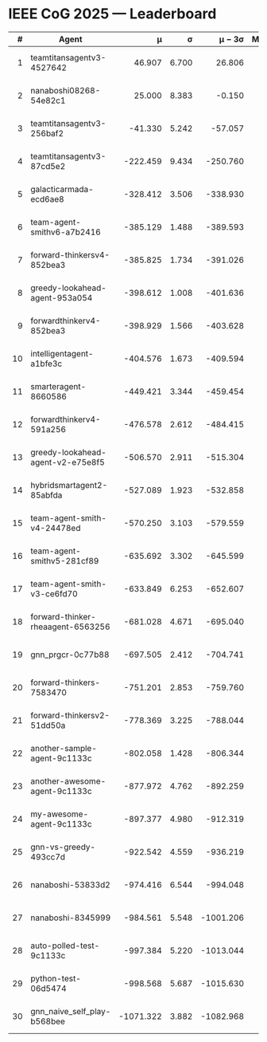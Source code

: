 # IEEE CoG 2025 — Leaderboard

| # | Agent | μ | σ | μ − 3σ | Matches | Updated |
|---:|---|---:|---:|---:|---:|---|
| 1 | teamtitansagentv3-4527642 | 46.907 | 6.700 | 26.806 | 22690 | 2025-08-26 14:29 |
| 2 | nanaboshi08268-54e82c1 | 25.000 | 8.383 | -0.150 | 120 | 2025-08-26 14:29 |
| 3 | teamtitansagentv3-256baf2 | -41.330 | 5.242 | -57.057 | 23056 | 2025-08-26 14:29 |
| 4 | teamtitansagentv3-87cd5e2 | -222.459 | 9.434 | -250.760 | 23586 | 2025-08-26 14:29 |
| 5 | galacticarmada-ecd6ae8 | -328.412 | 3.506 | -338.930 | 21240 | 2025-08-26 14:29 |
| 6 | team-agent-smithv6-a7b2416 | -385.129 | 1.488 | -389.593 | 22760 | 2025-08-26 14:29 |
| 7 | forward-thinkersv4-852bea3 | -385.825 | 1.734 | -391.026 | 18948 | 2025-08-26 14:29 |
| 8 | greedy-lookahead-agent-953a054 | -398.612 | 1.008 | -401.636 | 21006 | 2025-08-26 14:29 |
| 9 | forwardthinkerv4-852bea3 | -398.929 | 1.566 | -403.628 | 19335 | 2025-08-26 14:29 |
| 10 | intelligentagent-a1bfe3c | -404.576 | 1.673 | -409.594 | 19477 | 2025-08-26 14:29 |
| 11 | smarteragent-8660586 | -449.421 | 3.344 | -459.454 | 19338 | 2025-08-26 14:29 |
| 12 | forwardthinkerv4-591a256 | -476.578 | 2.612 | -484.415 | 18614 | 2025-08-26 14:29 |
| 13 | greedy-lookahead-agent-v2-e75e8f5 | -506.570 | 2.911 | -515.304 | 23326 | 2025-08-26 14:29 |
| 14 | hybridsmartagent2-85abfda | -527.089 | 1.923 | -532.858 | 19218 | 2025-08-26 14:29 |
| 15 | team-agent-smith-v4-24478ed | -570.250 | 3.103 | -579.559 | 22676 | 2025-08-26 14:29 |
| 16 | team-agent-smithv5-281cf89 | -635.692 | 3.302 | -645.599 | 21900 | 2025-08-26 14:29 |
| 17 | team-agent-smith-v3-ce6fd70 | -633.849 | 6.253 | -652.607 | 23376 | 2025-08-26 14:29 |
| 18 | forward-thinker-rheaagent-6563256 | -681.028 | 4.671 | -695.040 | 21024 | 2025-08-26 14:29 |
| 19 | gnn_prgcr-0c77b88 | -697.505 | 2.412 | -704.741 | 20200 | 2025-08-26 14:29 |
| 20 | forward-thinkers-7583470 | -751.201 | 2.853 | -759.760 | 21000 | 2025-08-26 14:29 |
| 21 | forward-thinkersv2-51dd50a | -778.369 | 3.225 | -788.044 | 22104 | 2025-08-26 14:29 |
| 22 | another-sample-agent-9c1133c | -802.058 | 1.428 | -806.344 | 23020 | 2025-08-26 14:29 |
| 23 | another-awesome-agent-9c1133c | -877.972 | 4.762 | -892.259 | 24640 | 2025-08-26 14:29 |
| 24 | my-awesome-agent-9c1133c | -897.377 | 4.980 | -912.319 | 23620 | 2025-08-26 14:29 |
| 25 | gnn-vs-greedy-493cc7d | -922.542 | 4.559 | -936.219 | 17900 | 2025-08-26 14:29 |
| 26 | nanaboshi-53833d2 | -974.416 | 6.544 | -994.048 | 17620 | 2025-08-26 14:29 |
| 27 | nanaboshi-8345999 | -984.561 | 5.548 | -1001.206 | 18430 | 2025-08-26 14:29 |
| 28 | auto-polled-test-9c1133c | -997.384 | 5.220 | -1013.044 | 23720 | 2025-08-26 14:29 |
| 29 | python-test-06d5474 | -998.568 | 5.687 | -1015.630 | 18290 | 2025-08-26 14:29 |
| 30 | gnn_naive_self_play-b568bee | -1071.322 | 3.882 | -1082.968 | 18560 | 2025-08-26 14:29 |
